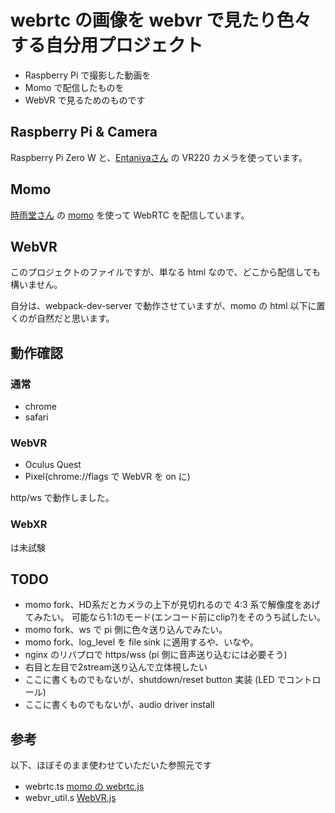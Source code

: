 # webrtc の画像を webvr で見たり色々する自分用プロジェクト

- Raspberry Pi で撮影した動画を
- Momo で配信したものを
- WebVR で見るためのものです

## Raspberry Pi & Camera

Raspberry Pi Zero W と、[Entaniyaさん](https://products.entaniya.co.jp/ja/products/raspberry-pi/) の VR220 カメラを使っています。

## Momo

[時雨堂さん](https://shiguredo.jp/) の [momo](https://github.com/shiguredo/momo) を使って WebRTC を配信しています。

## WebVR

このプロジェクトのファイルですが、単なる html なので、どこから配信しても構いません。

自分は、webpack-dev-server で動作させていますが、momo の html 以下に置くのが自然だと思います。

## 動作確認

### 通常

- chrome
- safari

### WebVR

- Oculus Quest
- Pixel(chrome://flags で WebVR を on に)

http/ws で動作しました。

### WebXR

は未試験

## TODO

- momo fork、HD系だとカメラの上下が見切れるので 4:3 系で解像度をあげてみたい。
可能なら1:1のモード(エンコード前にclip?)をそのうち試したい。
- momo fork、ws で pi 側に色々送り込んでみたい。
- momo fork、log_level を file sink に適用するや、いなや。
- nginx のリバプロで https/wss (pi 側に音声送り込むには必要そう)
- 右目と左目で2stream送り込んで立体視したい
- ここに書くものでもないが、shutdown/reset button 実装 (LED でコントロール)
- ここに書くものでもないが、audio driver install

## 参考

以下、ほぼそのまま使わせていただいた参照元です

- webrtc.ts [momo の webrtc.js](https://github.com/shiguredo/momo/blob/develop/html/webrtc.js)
- webvr_util.s [WebVR.js](https://raw.githubusercontent.com/mrdoob/three.js/e319f670f4e0230ffe277e790b2840110568cafa/examples/js/vr/WebVR.js)
